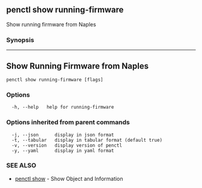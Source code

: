 ## penctl show running-firmware

Show running firmware from Naples

### Synopsis



-----------------------------------
 Show Running Firmware from Naples 
-----------------------------------


```
penctl show running-firmware [flags]
```

### Options

```
  -h, --help   help for running-firmware
```

### Options inherited from parent commands

```
  -j, --json      display in json format
  -t, --tabular   display in tabular format (default true)
  -v, --version   display version of penctl
  -y, --yaml      display in yaml format
```

### SEE ALSO
* [penctl show](penctl_show.md)	 - Show Object and Information

